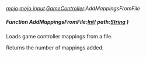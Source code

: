_[mojo](../../modules/mojo/mojo-module.md):[mojo.input](../../modules/mojo/mojo-input.md).[GameController](../../modules/mojo/mojo-input-gamecontroller.md).AddMappingsFromFile_
##### Function AddMappingsFromFile:[Int](../../modules/wonkey/wonkey-types-int.md)( path:[String](../../modules/wonkey/wonkey-types-string.md) )
Loads game controller mappings from a file.

Returns the number of mappings added.
